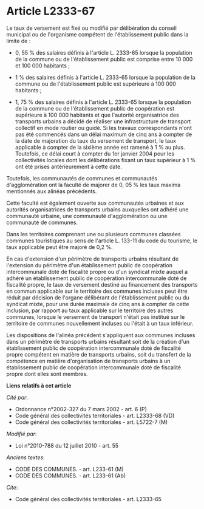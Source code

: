 # Article L2333-67

Le taux de versement est fixé ou modifié par délibération du conseil municipal ou de l'organisme compétent de l'établissement
public dans la limite de : 

- 0, 55 % des salaires définis à l'article L. 2333-65 lorsque la population de la commune ou de l'établissement public est
comprise entre 10 000 et 100 000 habitants ; 

- 1 % des salaires définis à l'article L. 2333-65 lorsque la population de la commune ou de l'établissement public est
supérieure à 100 000 habitants ;

- 1, 75 % des salaires définis à l'article L. 2333-65 lorsque la population de la commune ou de l'établissement public de
coopération est supérieure à 100 000 habitants et que l'autorité organisatrice des transports urbains a décidé de réaliser
une infrastructure de transport collectif en mode routier ou guidé. Si les travaux correspondants n'ont pas été commencés
dans un délai maximum de cinq ans à compter de la date de majoration du taux du versement de transport, le taux applicable à
compter de la sixième année est ramené à 1 % au plus. Toutefois, ce délai court à compter du 1er janvier 2004 pour les
collectivités locales dont les délibérations fixant un taux supérieur à 1 % ont été prises antérieurement à cette date. 

Toutefois, les communautés de communes et communautés d'agglomération ont la faculté de majorer de 0, 05 % les taux maxima
mentionnés aux alinéas précédents. 

Cette faculté est également ouverte aux communautés urbaines et aux autorités organisatrices de transports urbains auxquelles
ont adhéré une communauté urbaine, une communauté d'agglomération ou une communauté de communes.

Dans les territoires comprenant une ou plusieurs communes classées communes touristiques au sens de l'article L. 133-11 du
code du tourisme, le taux applicable peut être majoré de 0,2 %. 

En cas d'extension d'un périmètre de transports urbains résultant de l'extension du périmètre d'un établissement public de
coopération intercommunale doté de fiscalité propre ou d'un syndicat mixte auquel a adhéré un établissement public de
coopération intercommunale doté de fiscalité propre, le taux de versement destiné au financement des transports en commun
applicable sur le territoire des communes incluses peut être réduit par décision de l'organe délibérant de l'établissement
public ou du syndicat mixte, pour une durée maximale de cinq ans à compter de cette inclusion, par rapport au taux applicable
sur le territoire des autres communes, lorsque le versement de transport n'était pas institué sur le territoire de communes
nouvellement incluses ou l'était à un taux inférieur. 

Les dispositions de l'alinéa précédent s'appliquent aux communes incluses dans un périmètre de transports urbains résultant
soit de la création d'un établissement public de coopération intercommunale doté de fiscalité propre compétent en matière de
transports urbains, soit du transfert de la compétence en matière d'organisation de transports urbains à un établissement
public de coopération intercommunale doté de fiscalité propre dont elles sont membres.

**Liens relatifs à cet article**

_Cité par_:

  - Ordonnance n°2002-327 du 7 mars 2002 - art. 6 (P)
  - Code général des collectivités territoriales - art. L2333-68 (VD)
  - Code général des collectivités territoriales - art. L5722-7 (M)

_Modifié par_:

  - Loi n°2010-788 du 12 juillet 2010 - art. 55

_Anciens textes_:

  - CODE DES COMMUNES. - art. L233-61 (M)
  - CODE DES COMMUNES. - art. L233-61 (Ab)

_Cite_:

  - Code général des collectivités territoriales - art. L2333-65
